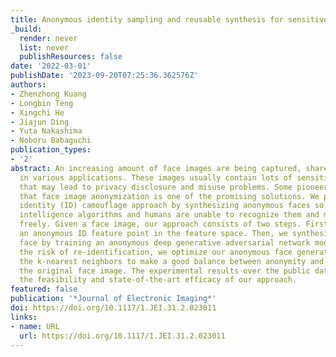 ```yaml
---
title: Anonymous identity sampling and reusable synthesis for sensitive face camouflage
_build:
  render: never
  list: never
  publishResources: false
date: '2022-03-01'
publishDate: '2023-09-20T07:25:36.362576Z'
authors:
- Zhenzhong Kuang
- Longbin Teng
- Xingchi He
- Jiajun Ding
- Yuta Nakashima
- Noboru Babaguchi
publication_types:
- '2'
abstract: An increasing amount of face images are being captured, shared, or applied
  in various applications. These images usually contain lots of sensitive information
  that may lead to privacy disclosure and misuse problems. Some pioneering works show
  that face image anonymization is one of the promising solutions. We present an innovative
  identity (ID) camouflage approach by synthesizing anonymous faces so that both artificial
  intelligence algorithms and humans are unable to recognize them and misuse them
  freely. Given a face image, our approach consists of two steps. First, we sample
  an anonymous ID feature point in the feature space. Then, we synthesize a camouflage
  face by training an anonymous deep generative adversarial network model. To reduce
  the risk of re-identification, we optimize our anonymous face generator based on
  the k-nearest neighbors to make a good balance between anonymity and utility of
  the original face image. The experimental results over the public dataset have verified
  the feasibility and state-of-the-art efficacy of our approach.
featured: false
publication: '*Journal of Electronic Imaging*'
doi: https://doi.org/10.1117/1.JEI.31.2.023011
links:
- name: URL
  url: https://doi.org/10.1117/1.JEI.31.2.023011
---
```



